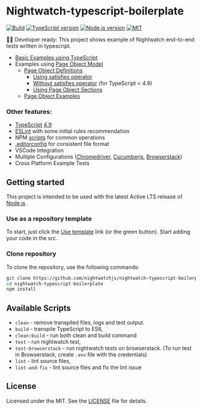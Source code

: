 # Nightwatch-typescript-boilerplate
[![Build][github-action-badge]][github-action-build]
[![TypeScript version][ts-badge]][typescript-4-9]
[![Node.js version][nodejs-badge]][nodejs]
[![MIT][license-badge]][license]

🧑‍💻 Developer ready: This project shows example of Nightwatch end-to-end tests written in typescript.

- [Basic Examples using TypeScript](/nightwatch/examples/)
- Examples using [Page Object Model][page-object-model]
  - [Page Object Definitions](/nightwatch/pages/)
    - [Using satisfies operator](/nightwatch/pages/FileUpload.ts)
    - [Without satisfies operator](/nightwatch/pages/Dropdown.ts) (for TypeScript < 4.9)
    - [Using Page Object Sections](/nightwatch/pages/DragAndDrop.ts)
  - [Page Object Examples](/test/)


### Other features:
- [TypeScript][typescript] [4.9][typescript-4-9]
- [ESLint][eslint] with some initial rules recommendation
- NPM [scripts](#available-scripts) for common operations
- [.editorconfig][editorconfig] for consistent file format
- VSCode Integration
- Multiple Configurations ([Chromedriver][chromedriver], [Cucumberjs][cucumberjs], [Browserstack][browserstack])
- Cross Platform Example Tests

## Getting started

This project is intended to be used with the latest Active LTS release of [Node.js][nodejs].

### Use as a repository template
To start, just click the [Use template][template-link] link (or the green button). Start adding your code in the src.

### Clone repository

To clone the repository, use the following commands:

```sh
git clone https://github.com/nightwatchjs/nightwatch-typescript-boilerplate
cd nightwatch-typescript-boilerplate
npm install
```

## Available Scripts

- `clean` - remove transpiled files, logs and test output.
- `build` - transpile TypeScript to ES6,
- `clean:build` - run both clean and build command
- `test` - run nightwatch test,
- `test-browserstack` - run nightwatch tests on browserstack. (To run test in Browserstack, create `.env` file with the credentials)
- `lint` - lint source files,
- `lint-and-fix` - lint source files and fix the lint issue

## License

Licensed under the MIT. See the [LICENSE][license] file for details.

[ts-badge]: https://img.shields.io/badge/TypeScript-4.7-blue.svg
[github-action-badge]: https://github.com/nightwatchjs/nightwatch-typescript-boilerplate/actions/workflows/build.yml/badge.svg
[github-action-build]: https://github.com/nightwatchjs/nightwatch-typescript-boilerplate/actions/workflows/build.yml
[typescript]: https://www.typescriptlang.org/
[typescript-4-9]: https://www.typescriptlang.org/docs/handbook/release-notes/typescript-4-9.html
[nodejs]: https://nodejs.org/dist/latest-v16.x/docs/api/
[nodejs-badge]: https://img.shields.io/badge/Node.js-%3E=%2016.0.0-blue.svg
[license]: https://github.com/nightwatchjs/nightwatch-typescript-boilerplate/blob/main/LICENSE.md
[license-badge]: https://img.shields.io/badge/license-MIT-blue.svg
[eslint]: https://github.com/eslint/eslint
[editorconfig]: https://editorconfig.org/
[cucumberjs]: https://github.com/nightwatchjs/cucumberjs-boilerplate
[browserstack]: https://www.browserstack.com/docs/automate/selenium/getting-started/nodejs/nightwatch
[chromedriver]: https://nightwatchjs.org/gettingstarted/browser-drivers-setup/#chromedriver
[page-object-model]: https://nightwatchjs.org/guide/working-with-page-objects/
[template-link]: https://github.com/nightwatchjs/nightwatch-typescript-boilerplate/generate
